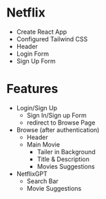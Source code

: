 # Netflix

- Create React App
- Configured Tailwind CSS
- Header
- Login Form
- Sign Up Form

# Features

- Login/Sign Up
  - Sign In/Sign up Form
  - redirect to Browse Page
- Browse (after authentication)
  - Header
  - Main Movie
    - Tailer in Background
    - Title & Description
    - Movies Suggestions
- NetflixGPT
  - Search Bar
  - Movie Suggestions
